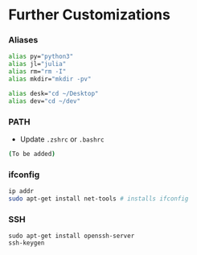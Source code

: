 # Further Customizations

### Aliases

```bash
alias py="python3"
alias jl="julia"
alias rm="rm -I"
alias mkdir="mkdir -pv"

alias desk="cd ~/Desktop"
alias dev="cd ~/dev"
```


### PATH

- Update `.zshrc` or `.bashrc`

```bash
(To be added)
```

### ifconfig

```bash
ip addr
sudo apt-get install net-tools # installs ifconfig
```

### SSH

```
sudo apt-get install openssh-server
ssh-keygen
```
